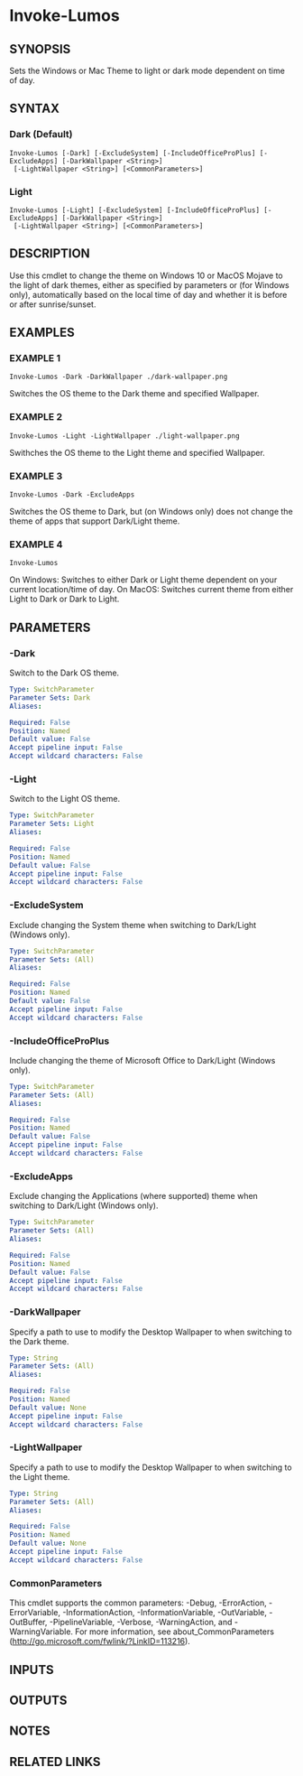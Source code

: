# Invoke-Lumos

## SYNOPSIS
Sets the Windows or Mac Theme to light or dark mode dependent on time of day.

## SYNTAX

### Dark (Default)
```
Invoke-Lumos [-Dark] [-ExcludeSystem] [-IncludeOfficeProPlus] [-ExcludeApps] [-DarkWallpaper <String>]
 [-LightWallpaper <String>] [<CommonParameters>]
```

### Light
```
Invoke-Lumos [-Light] [-ExcludeSystem] [-IncludeOfficeProPlus] [-ExcludeApps] [-DarkWallpaper <String>]
 [-LightWallpaper <String>] [<CommonParameters>]
```

## DESCRIPTION
Use this cmdlet to change the theme on Windows 10 or MacOS Mojave to the light of dark themes,
either as specified by parameters or (for Windows only), automatically based on the local time
of day and whether it is before or after sunrise/sunset.

## EXAMPLES

### EXAMPLE 1
```
Invoke-Lumos -Dark -DarkWallpaper ./dark-wallpaper.png
```

Switches the OS theme to the Dark theme and specified Wallpaper.

### EXAMPLE 2
```
Invoke-Lumos -Light -LightWallpaper ./light-wallpaper.png
```

Swithches the OS theme to the Light theme and specified Wallpaper.

### EXAMPLE 3
```
Invoke-Lumos -Dark -ExcludeApps
```

Switches the OS theme to Dark, but (on Windows only) does not change the theme of apps that support
Dark/Light theme.

### EXAMPLE 4
```
Invoke-Lumos
```

On Windows: Switches to either Dark or Light theme dependent on your current location/time of day.
On MacOS: Switches current theme from either Light to Dark or Dark to Light.

## PARAMETERS

### -Dark
Switch to the Dark OS theme.

```yaml
Type: SwitchParameter
Parameter Sets: Dark
Aliases:

Required: False
Position: Named
Default value: False
Accept pipeline input: False
Accept wildcard characters: False
```

### -Light
Switch to the Light OS theme.

```yaml
Type: SwitchParameter
Parameter Sets: Light
Aliases:

Required: False
Position: Named
Default value: False
Accept pipeline input: False
Accept wildcard characters: False
```

### -ExcludeSystem
Exclude changing the System theme when switching to Dark/Light (Windows only).

```yaml
Type: SwitchParameter
Parameter Sets: (All)
Aliases:

Required: False
Position: Named
Default value: False
Accept pipeline input: False
Accept wildcard characters: False
```

### -IncludeOfficeProPlus
Include changing the theme of Microsoft Office to Dark/Light (Windows only).

```yaml
Type: SwitchParameter
Parameter Sets: (All)
Aliases:

Required: False
Position: Named
Default value: False
Accept pipeline input: False
Accept wildcard characters: False
```

### -ExcludeApps
Exclude changing the Applications (where supported) theme when switching to Dark/Light (Windows only).

```yaml
Type: SwitchParameter
Parameter Sets: (All)
Aliases:

Required: False
Position: Named
Default value: False
Accept pipeline input: False
Accept wildcard characters: False
```

### -DarkWallpaper
Specify a path to use to modify the Desktop Wallpaper to when switching to the Dark theme.

```yaml
Type: String
Parameter Sets: (All)
Aliases:

Required: False
Position: Named
Default value: None
Accept pipeline input: False
Accept wildcard characters: False
```

### -LightWallpaper
Specify a path to use to modify the Desktop Wallpaper to when switching to the Light theme.

```yaml
Type: String
Parameter Sets: (All)
Aliases:

Required: False
Position: Named
Default value: None
Accept pipeline input: False
Accept wildcard characters: False
```

### CommonParameters
This cmdlet supports the common parameters: -Debug, -ErrorAction, -ErrorVariable, -InformationAction, -InformationVariable, -OutVariable, -OutBuffer, -PipelineVariable, -Verbose, -WarningAction, and -WarningVariable.
For more information, see about_CommonParameters (http://go.microsoft.com/fwlink/?LinkID=113216).

## INPUTS

## OUTPUTS

## NOTES

## RELATED LINKS
